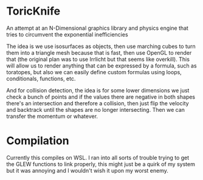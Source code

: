 # ToricKnife
An attempt at an N-Dimensional graphics library and physics engine that tries to circumvent the exponential inefficiencies

The idea is we use isosurfaces as objects, then use marching cubes to turn them into a triangle mesh because that is fast, then use OpenGL to render that (the original plan was to use Irrlicht but that seems like overkill).
This will allow us to render anything that can be expressed by a formula,
such as toratopes, but also we can easily define custom formulas using loops, conditionals, functions, etc.

And for collision detection, the idea is for some lower dimensions we just check a bunch of points and if the values there are negative in both shapes there's an intersection and
therefore a collision, then just flip the velocity and backtrack until the shapes are no longer intersecting. Then we can transfer the momentum or whatever.

# Compilation
Currently this compiles on WSL. I ran into all sorts of trouble trying to get the GLEW functions to link properly,
this might just be a quirk of my system but it was annoying and I wouldn't wish it upon my worst enemy.